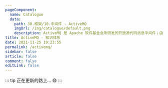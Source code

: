 ```yaml
---
pageComponent: 
  name: Catalogue
  data: 
    path: 30.框架/10.中间件 - ActiveMQ
    imgUrl: /img/catalogue/default.png
    description: ActiveMQ 是 Apache 软件基金会所研发的开放源代码消息中间件；由于 ActiveMQ 是一个纯 Java 程序，因此只需要操作系统支持 Java 虚拟机，ActiveMQ 便可执行。
title: ActiveMQ - 知识体系
date: 2021-11-25 19:23:55
permalink: /activemq/
sidebar: false
article: false
comment: false
editLink: false
---
```


::: tip
正在更新的路上... :smile:
:::